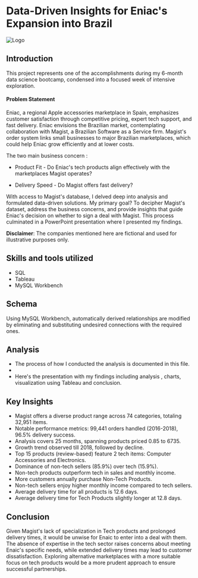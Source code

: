 
# Data-Driven Insights for Eniac's Expansion into Brazil




![Logo]()


## Introduction

This project represents one of the accomplishments during my 6-month data science bootcamp, condensed into a focused week of intensive exploration.

#### Problem Statement

Eniac, a regional Apple accessories marketplace in Spain, emphasizes customer satisfaction through competitive pricing, expert tech support, and fast delivery. Eniac envisions the Brazilian market, contemplating collaboration with Magist, a Brazilian Software as a Service firm. Magist's order system links small businesses to major Brazilian marketplaces, which could help Eniac grow efficiently and at lower costs.


The two main business concern :

+ Product Fit - Do Eniac's tech products align effectively with the marketplaces Magist operates?

+ Delivery Speed - Do Magist offers fast delivery?

With access to Magist's database, I delved deep into analysis and formulated data-driven solutions. My primary goal? To decipher Magist's dataset, address the business concerns, and provide insights that guide Eniac's decision on whether to sign a deal with Magist. This process culminated in a PowerPoint presentation where I presented my findings.

**Disclaimer**: The companies mentioned here are fictional and used for illustrative purposes only.
## Skills and tools utilized

+ SQL 
+ Tableau
+ MySQL Workbench
## Schema

Using MySQL Workbench, automatically derived relationships are modified by eliminating and substituting undesired connections with the required ones.






## Analysis

+ The process of how I conducted the analysis is documented in this file.
+ 
+ Here's the presentation with my findings including analysis , charts, visualization using Tableau and conclusion.  

## Key Insights

+ Magist offers a diverse product range across 74 categories, totaling 32,951 items.
+ Notable performance metrics: 99,441 orders handled (2016-2018), 96.5% delivery success.
+ Analysis covers 25 months, spanning products priced 0.85 to 6735.
+ Growth trend observed till 2018, followed by decline.
+ Top 15 products (review-based) feature 2 tech items: Computer Accessories and Electronics.
+ Dominance of non-tech sellers (85.9%) over tech (15.9%).
+ Non-tech products outperform tech in sales and monthly income.
+ More customers annually purchase Non-Tech Products.
+ Non-tech sellers enjoy higher monthly income compared to tech sellers.
+ Average delivery time for all products is 12.6 days.
+ Average delivery time for Tech Products slightly longer at 12.8 days.


## Conclusion

Given Magist's lack of specialization in Tech products and prolonged delivery times, it would be unwise for Enaic to enter into a deal with them. The absence of expertise in the tech sector raises concerns about meeting Enaic's specific needs, while extended delivery times may lead to customer dissatisfaction. Exploring alternative marketplaces with a more suitable focus on tech products would be a more prudent approach to ensure successful partnerships. 
